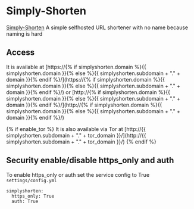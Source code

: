# Simply-Shorten

[Simply-Shorten](https://github.com/draganczukp/simplyshorten) A simple selfhosted URL shortener with no name because naming is hard

## Access

It is available at [https://{% if simplyshorten.domain %}{{ simplyshorten.domain }}{% else %}{{ simplyshorten.subdomain + "." + domain }}{% endif %}/](https://{% if simplyshorten.domain %}{{ simplyshorten.domain }}{% else %}{{ simplyshorten.subdomain + "." + domain }}{% endif %}/) or [http://{% if simplyshorten.domain %}{{ simplyshorten.domain }}{% else %}{{ simplyshorten.subdomain + "." + domain }}{% endif %}/](http://{% if simplyshorten.domain %}{{ simplyshorten.domain }}{% else %}{{ simplyshorten.subdomain + "." + domain }}{% endif %}/)

{% if enable_tor %}
It is also available via Tor at [http://{{ simplyshorten.subdomain + "." + tor_domain }}/](http://{{ simplyshorten.subdomain + "." + tor_domain }}/)
{% endif %}

## Security enable/disable https_only and auth

To enable https_only or auth set the service config to True
`settings/config.yml`

```
simplyshorten:
  https_only: True
  auth: True
```
